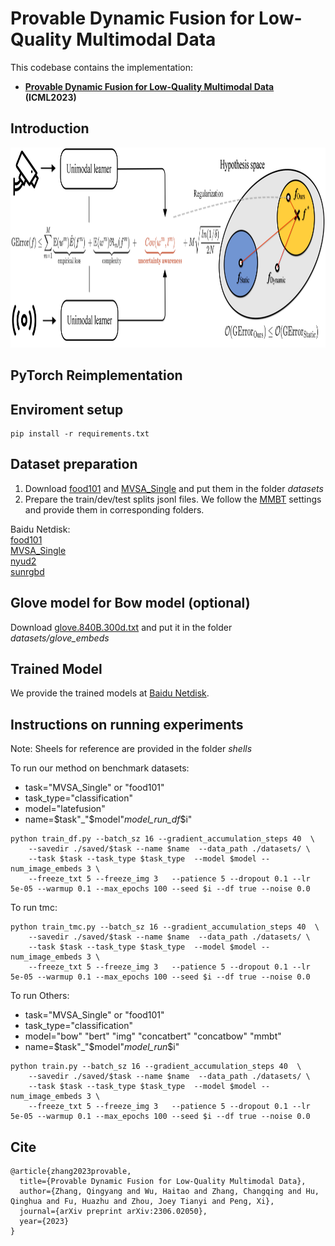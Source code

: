 # Provable Dynamic Fusion for Low-Quality Multimodal Data

This codebase contains the implementation: 

- **[Provable Dynamic Fusion for Low-Quality Multimodal Data](https://icml.cc/virtual/2023/poster/25229) (ICML2023)** 

## Introduction


<p align="center">
<img src="./illustration.png" width="850" height="320">
</p>

## PyTorch Reimplementation


## Enviroment setup

```
pip install -r requirements.txt
```

## Dataset preparation

1. Download [food101](https://www.kaggle.com/datasets/gianmarco96/upmcfood101) and [MVSA_Single](https://www.kaggle.com/datasets/vincemarcs/mvsasingle) and put them in the folder *datasets*
2. Prepare the train/dev/test splits jsonl files. We follow the [MMBT](https://github.com/facebookresearch/mmbt) settings and provide them in corresponding folders.


Baidu Netdisk: \
[food101](https://pan.baidu.com/s/1Tj7jRptTt2V6bxfwrvDSQg?pwd=5jy4) \
[MVSA_Single](https://pan.baidu.com/s/1URVP8AifWuwIFy6v0uAPOA?pwd=18fw) \
[nyud2](https://pan.baidu.com/s/1214yDgGeOIbSsWly2MLnuA?pwd=xhq3) \
[sunrgbd](https://pan.baidu.com/s/1HiHRwuGdnFPlZ9gvGyOZEg?pwd=pv6m)

## Glove model for Bow model (optional)
Download [glove.840B.300d.txt](https://www.kaggle.com/datasets/takuok/glove840b300dtxt) and put it in the folder *datasets/glove_embeds*

## Trained Model
We provide the trained models at [Baidu Netdisk](https://pan.baidu.com/s/1fPltY-QP0YDuthbg89D_aA?pwd=8995).

## Instructions on running experiments
Note: Sheels for reference are provided in the folder *shells*

To run our method on benchmark datasets:
- task="MVSA_Single" or "food101"
- task_type="classification"
- model="latefusion"
- name=$task"_"$model"_model_run_df_$i"
```
python train_df.py --batch_sz 16 --gradient_accumulation_steps 40  \
    --savedir ./saved/$task --name $name  --data_path ./datasets/ \
    --task $task --task_type $task_type  --model $model --num_image_embeds 3 \
    --freeze_txt 5 --freeze_img 3   --patience 5 --dropout 0.1 --lr 5e-05 --warmup 0.1 --max_epochs 100 --seed $i --df true --noise 0.0
```

To run tmc:
```
python train_tmc.py --batch_sz 16 --gradient_accumulation_steps 40  \
    --savedir ./saved/$task --name $name  --data_path ./datasets/ \
    --task $task --task_type $task_type  --model $model --num_image_embeds 3 \
    --freeze_txt 5 --freeze_img 3   --patience 5 --dropout 0.1 --lr 5e-05 --warmup 0.1 --max_epochs 100 --seed $i --df true --noise 0.0
```

To run Others:
- task="MVSA_Single" or "food101"
- task_type="classification"
- model="bow" "bert" "img" "concatbert" "concatbow" "mmbt"
- name=$task"_"$model"_model_run_$i"
```
python train.py --batch_sz 16 --gradient_accumulation_steps 40  \
    --savedir ./saved/$task --name $name  --data_path ./datasets/ \
    --task $task --task_type $task_type  --model $model --num_image_embeds 3 \
    --freeze_txt 5 --freeze_img 3   --patience 5 --dropout 0.1 --lr 5e-05 --warmup 0.1 --max_epochs 100 --seed $i --df true --noise 0.0
```




## Cite
```
@article{zhang2023provable,
  title={Provable Dynamic Fusion for Low-Quality Multimodal Data},
  author={Zhang, Qingyang and Wu, Haitao and Zhang, Changqing and Hu, Qinghua and Fu, Huazhu and Zhou, Joey Tianyi and Peng, Xi},
  journal={arXiv preprint arXiv:2306.02050},
  year={2023}
}
```
